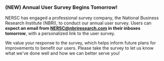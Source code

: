 ### (NEW) Annual User Survey Begins Tomorrow!

NERSC has engaged a professional survey company, the National Business Research
Institute (NBRI), to conduct our annual user survey. Users can **expect an email
from <NERSC@nbriresearch.com> in their inboxes tomorrow**, with a personalized
link to the user survey.

We value your response to the survey, which helps inform future plans for
improvements to benefit our users. Please take the survey to let us know what 
we've done well and how we can better serve you!
